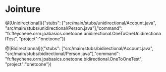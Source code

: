 # Jointure

@[Unidirectional]({"stubs": ["src/main/stubs/unidirectional/Account.java", "src/main/stubs/unidirectional/Person.java"],"command": "fr.fteychene.orm.jpabasics.onetoone.unidirectional.OneToOneUnidirectionalTest", "project":"onetoone"})

@[Bidirectionnal]({"stubs": ["src/main/stubs/bidirectional/Account.java", "src/main/stubs/bidirectional/Person.java"],"command": "fr.fteychene.orm.jpabasics.onetoone.bidirectional.OneToOneTest", "project":"onetoone"})